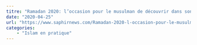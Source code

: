 ```yaml
---
titre: "Ramadan 2020: l’occasion pour le musulman de découvrir dans son jeûne et sa prière la compagnie du Prophète Muhammad"
date: "2020-04-25"
url: "https://www.saphirnews.com/Ramadan-2020-l-occasion-pour-le-musulman-de-decouvrir-dans-son-jeune-et-sa-priere-la-compagnie-du-Prophete-Muhammad_a27096.html"
categories:
    - "Islam en pratique"
---
```

